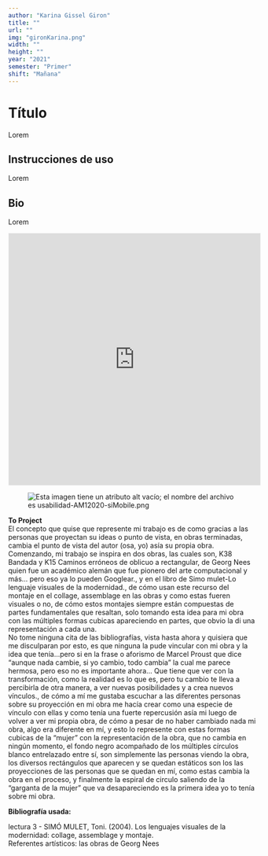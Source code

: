 ```yaml
---
author: "Karina Gissel Giron"
title: ""
url: ""
img: "gironKarina.png"
width: ""
height: ""
year: "2021"
semester: "Primer"
shift: "Mañana"
---
```


<p></p>

# Título

Lorem 

## Instrucciones de uso 

Lorem

## Bio

Lorem

<!-- wp:html -->
<p align="center"><iframe width="512" height="512" frameborder="0" scrolling="no" style="width:512px; margin:0 auto!important;border: 1px solid #F2F2F3; z-index: 100;" src="https://editor.p5js.org/karina-gissel-giron/embed/t4fKgMl0Q"></iframe></p>
<!-- /wp:html -->

<!-- wp:image {"align":"center"} -->
<div class="wp-block-image"><figure class="aligncenter"><img src="https://am1-lacabanne.atamvirtual.com.ar/wp-content/uploads/2020/12/usabilidad-AM12020-siMobile.png" alt="Esta imagen tiene un atributo alt vacío; el nombre del archivo es usabilidad-AM12020-siMobile.png"/></figure></div>
<!-- /wp:image -->

<p><strong>To Project</strong><br>El concepto que quise que represente mi trabajo es de como gracias a las personas que proyectan su ideas o punto de vista, en obras terminadas, cambia el punto de vista del autor (osa, yo) asía su propia obra. Comenzando, mi trabajo se inspira en dos obras, las cuales son, K38 Bandada y K15 Caminos erróneos de oblicuo a rectangular, de Georg Nees quien fue un académico alemán que fue pionero del arte computacional y más... pero eso ya lo pueden Googlear., y en el libro de Simo mulet-Lo lenguaje visuales de la modernidad., de cómo usan este recurso del montaje en el collage, assemblage en las obras y como estas fueren visuales o no, de cómo estos montajes siempre están compuestas de partes fundamentales que resaltan, solo tomando esta idea para mi obra con las múltiples formas cubicas apareciendo en partes, que obvio la di una representación a cada una.<br>No tome ninguna cita de las bibliografías, vista hasta ahora y quisiera que me disculparan por esto, es que ninguna la pude vincular con mi obra y la idea que tenía...pero si en la frase o aforismo de Marcel Proust que dice “aunque nada cambie, si yo cambio, todo cambia” la cual me parece hermosa, pero eso no es importante ahora... Que tiene que ver con la transformación, como la realidad es lo que es, pero tu cambio te lleva a percibirla de otra manera, a ver nuevas posibilidades y a crea nuevos vínculos., de cómo a mí me gustaba escuchar a las diferentes personas sobre su proyección en mi obra me hacía crear como una especie de vínculo con ellas y como tenía una fuerte repercusión asía mi luego de volver a ver mi propia obra, de cómo a pesar de no haber cambiado nada mi obra, algo era diferente en mí, y esto lo represente con estas formas cubicas de la “mujer” con la representación de la obra, que no cambia en ningún momento, el fondo negro acompañado de los múltiples círculos blanco entrelazado entre sí, son simplemente las personas viendo la obra, los diversos rectángulos que aparecen y se quedan estáticos son los las proyecciones de las personas que se quedan en mí, como estas cambia la obra en el proceso, y finalmente la espiral de circulo saliendo de la “garganta de la mujer” que va desapareciendo es la primera idea yo to tenía sobre mi obra.</p>
<p><strong>Bibliografía usada:</strong></p>
<p>lectura 3 - SIMÓ MULET, Toni. (2004). Los lenguajes visuales de la modernidad: collage, assemblage y montaje.<br>Referentes artísticos: las obras de Georg Nees</p>